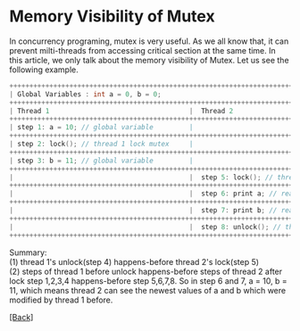 # Memory Visibility of Mutex   
In concurrency programing, mutex is very useful. As we all know that, it can prevent milti-threads from accessing critical section at the same time. In this article, we only talk about the memory visibility of Mutex. Let us see the following example.  
```c++
++++++++++++++++++++++++++++++++++++++++++++++++++++++++++++++++++++++++++++++++++++++++++++++++  
| Global Variables : int a = 0, b = 0;                                                         |  
++++++++++++++++++++++++++++++++++++++++++++++++++++++++++++++++++++++++++++++++++++++++++++++++  
| Thread 1                                   |  Thread 2                                       |   
++++++++++++++++++++++++++++++++++++++++++++++++++++++++++++++++++++++++++++++++++++++++++++++++  
| step 1: a = 10; // global variable         |                                                 |   
++++++++++++++++++++++++++++++++++++++++++++++++++++++++++++++++++++++++++++++++++++++++++++++++  
| step 2: lock(); // thread 1 lock mutex     |                                                 |   
++++++++++++++++++++++++++++++++++++++++++++++++++++++++++++++++++++++++++++++++++++++++++++++++  
| step 3: b = 11; // global variable         |                                                 |  
++++++++++++++++++++++++++++++++++++++++++++++++++++++++++++++++++++++++++++++++++++++++++++++++  
|                                            |  step 5: lock(); // thread 2 lock mutex         |  
++++++++++++++++++++++++++++++++++++++++++++++++++++++++++++++++++++++++++++++++++++++++++++++++  
|                                            |  step 6: print a; // read a, a = 10             |  
++++++++++++++++++++++++++++++++++++++++++++++++++++++++++++++++++++++++++++++++++++++++++++++++  
|                                            |  step 7: print b; // read b, b = 11             |  
++++++++++++++++++++++++++++++++++++++++++++++++++++++++++++++++++++++++++++++++++++++++++++++++  
|                                            |  step 8: unlock(); // thread 2 unlock mutex     |  
++++++++++++++++++++++++++++++++++++++++++++++++++++++++++++++++++++++++++++++++++++++++++++++++  
```
Summary:  
(1) thread 1's unlock(step 4) happens-before thread 2's lock(step 5)  
(2) steps of thread 1 before unlock happens-before steps of thread 2 after lock
    step 1,2,3,4 happens-before step 5,6,7,8. So in step 6 and 7, a = 10, b = 11, which means thread 2 can see the newest values of a and b which were modified by thread 1 before.  

[\[Back\]](https://github.com/Hankin-Liu/hankin.github.io/blob/master/concurrency/Concurrency.md)
